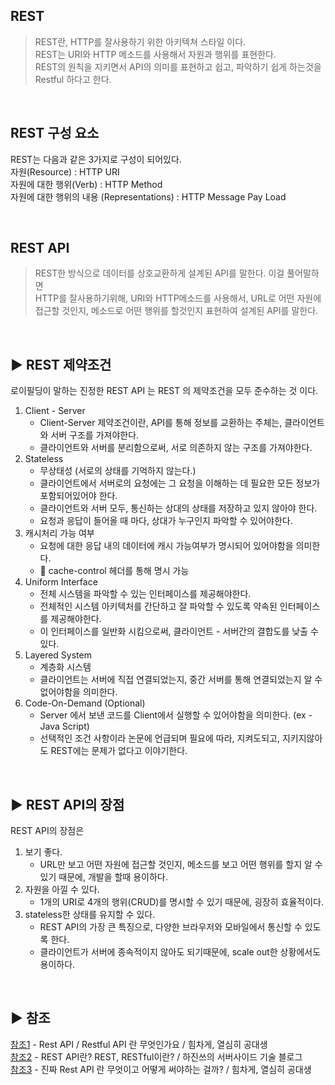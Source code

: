 ## REST
>REST란, HTTP를 잘사용하기 위한 아키텍쳐 스타일 이다.<br>
REST는 URI와 HTTP 메소드를 사용해서 자원과 행위를 표현한다.<br>
REST의 원칙을 지키면서 API의 의미를 표현하고 쉽고, 파악하기 쉽게 하는것을 Restful 하다고 한다.<br>

<br>

## REST 구성 요소
REST는 다음과 같은 3가지로 구성이 되어있다. <br>
자원(Resource) : HTTP URI<br>
자원에 대한 행위(Verb) : HTTP Method<br>
자원에 대한 행위의 내용 (Representations) : HTTP Message Pay Load<br>


<br>

## REST API
> REST한 방식으로 데이터를 상호교환하게 설계된 API를 말한다.  이걸 풀어말하면<br>
 HTTP를 잘사용하기위해, URI와 HTTP메소드를 사용해서, URL로 어떤 자원에 접근할 것인지, 메소드로 어떤 행위를 할것인지 표현하여 설계된 API를 말한다.

<br>

## ▶️ REST 제약조건
로이필딩이 말하는 진정한 REST API 는 REST 의 제약조건을 모두 준수하는 것 이다.<br>

1. Client - Server<br>
    * Client-Server 제약조건이란, API를 통해 정보를 교환하는 주체는, 클라이언트와 서버 구조를 가져야한다.<br> 
    * 클라이언트와 서버를 분리함으로써, 서로 의존하지 않는 구조를 가져야한다.<br> 
2. Stateless<br> 
    * 무상태성 (서로의 상태를 기억하지 않는다.)<br> 
    * 클라이언트에서 서버로의 요청에는 그 요청을 이해하는 데 필요한 모든 정보가 포함되어있어야 한다.<br> 
    * 클라이언트와 서버 모두, 통신하는 상대의 상태를 저장하고 있지 않아야 한다.<br> 
    * 요청과 응답이 들어올 때 마다, 상대가 누구인지 파악할 수 있어야한다.<br> 
3. 캐시처리 가능 여부<br> 
    * 요청에 대한 응답 내의 데이터에 캐시 가능여부가 명시되어 있어야함을 의미한다.<br> 
    * 📌 cache-control 헤더를 통해 명시 가능<br> 
4. Uniform Interface<br> 
    * 전체 시스템을 파악할 수 있는 인터페이스를 제공해야한다.<br> 
    * 전체적인 시스템 아키텍처를 간단하고 잘 파악할 수 있도록 약속된 인터페이스를 제공해야한다.<br> 
    * 이 인터페이스를 일반화 시킴으로써, 클라이언트 - 서버간의 결합도를 낮출 수 있다.<br> 
5. Layered System<br> 
    * 계층화 시스템<br> 
    * 클라이언트는 서버에 직접 연결되었는지, 중간 서버를 통해 연결되었는지 알 수 없어야함을 의미한다.<br> 
6.  Code-On-Demand (Optional)<br> 
    * Server 에서 보낸 코드를 Client에서 실행할 수 있어야함을 의미한다. (ex - Java Script)<br> 
    * 선택적인 조건 사항이라 논문에 언급되며 필요에 따라, 지켜도되고, 지키지않아도 REST에는 문제가 없다고 이야기한다.

<br>

## ▶️ REST API의 장점
REST API의 장점은<br>

1. 보기 좋다.<br> 
    * URL만 보고 어떤 자원에 접근할 것인지, 메소드를 보고 어떤 행위를 할지 알 수 있기 때문에, 개발을 할때 용이하다.<br> 
2. 자원을 아낄 수 있다.<br> 
    * 1개의 URI로 4개의 행위(CRUD)를 명시할 수 있기 때문에, 굉장히 효율적이다.<br> 
3. stateless한 상태를 유지할  수 있다.<br> 
    * REST API의 가장 큰 특징으로, 다양한 브라우저와 모바일에서 통신할 수 있도록 한다.<br> 
    * 클라이언트가 서버에 종속적이지 않아도 되기때문에, scale out한 상황에서도 용이하다.<br> 

<br>

## ▶️ 참조
[참조1](https://thalals.tistory.com/284) - Rest API / Restful API 란 무엇인가요 / 힘차게, 열심히 공대생 <br>
[참조2](https://khj93.tistory.com/entry/%EB%84%A4%ED%8A%B8%EC%9B%8C%ED%81%AC-REST-API%EB%9E%80-REST-RESTful%EC%9D%B4%EB%9E%80) -  REST API란? REST, RESTful이란? / 하진쓰의 서버사이드 기술 블로그<br>
[참조3](https://thalals.tistory.com/335) -  진짜 Rest API 란 무엇이고 어떻게 써야하는 걸까? / 힘차게, 열심히 공대생